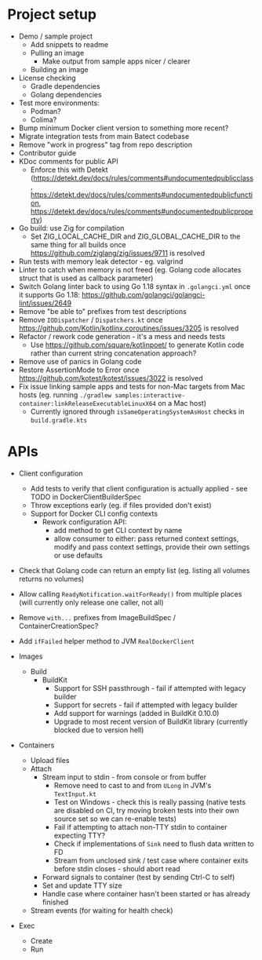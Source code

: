 # Project setup

* Demo / sample project
  * Add snippets to readme
  * Pulling an image
    * Make output from sample apps nicer / clearer
  * Building an image
* License checking
  * Gradle dependencies
  * Golang dependencies
* Test more environments:
  * Podman?
  * Colima?
* Bump minimum Docker client version to something more recent?
* Migrate integration tests from main Batect codebase
* Remove "work in progress" tag from repo description
* Contributor guide
* KDoc comments for public API
  * Enforce this with Detekt (https://detekt.dev/docs/rules/comments#undocumentedpublicclass, https://detekt.dev/docs/rules/comments#undocumentedpublicfunction, https://detekt.dev/docs/rules/comments#undocumentedpublicproperty)
* Go build: use Zig for compilation
  * Set ZIG_LOCAL_CACHE_DIR and ZIG_GLOBAL_CACHE_DIR to the same thing for all builds once https://github.com/ziglang/zig/issues/9711 is resolved
* Run tests with memory leak detector - eg. valgrind
* Linter to catch when memory is not freed (eg. Golang code allocates struct that is used as callback parameter)
* Switch Golang linter back to using Go 1.18 syntax in `.golangci.yml` once it supports Go 1.18: https://github.com/golangci/golangci-lint/issues/2649
* Remove "be able to" prefixes from test descriptions
* Remove `IODispatcher` / `Dispatchers.kt` once https://github.com/Kotlin/kotlinx.coroutines/issues/3205 is resolved
* Refactor / rework code generation - it's a mess and needs tests
  * Use https://github.com/square/kotlinpoet/ to generate Kotlin code rather than current string concatenation approach?
* Remove use of panics in Golang code
* Restore AssertionMode to Error once https://github.com/kotest/kotest/issues/3022 is resolved
* Fix issue linking sample apps and tests for non-Mac targets from Mac hosts (eg. running `./gradlew samples:interactive-container:linkReleaseExecutableLinuxX64` on a Mac host)
  * Currently ignored through `isSameOperatingSystemAsHost` checks in `build.gradle.kts`

# APIs

* Client configuration
  * Add tests to verify that client configuration is actually applied - see TODO in DockerClientBuilderSpec
  * Throw exceptions early (eg. if files provided don't exist)
  * Support for Docker CLI config contexts
    * Rework configuration API:
      * add method to get CLI context by name
      * allow consumer to either: pass returned context settings, modify and pass context settings, provide their own settings or use defaults

* Check that Golang code can return an empty list (eg. listing all volumes returns no volumes)

* Allow calling `ReadyNotification.waitForReady()` from multiple places (will currently only release one caller, not all)

* Remove `with...` prefixes from ImageBuildSpec / ContainerCreationSpec?
* Add `ifFailed` helper method to JVM `RealDockerClient`

* Images
  * Build
    * BuildKit
      * Support for SSH passthrough - fail if attempted with legacy builder
      * Support for secrets - fail if attempted with legacy builder
      * Add support for warnings (added in BuildKit 0.10.0)
      * Upgrade to most recent version of BuildKit library (currently blocked due to version hell)
* Containers
  * Upload files
  * Attach
    * Stream input to stdin - from console or from buffer
      * Remove need to cast to and from `ULong` in JVM's `TextInput.kt`
      * Test on Windows - check this is really passing (native tests are disabled on CI, try moving broken tests into their own source set so we can re-enable tests)
      * Fail if attempting to attach non-TTY stdin to container expecting TTY?
      * Check if implementations of `Sink` need to flush data written to FD
      * Stream from unclosed sink / test case where container exits before stdin closes - should abort read
    * Forward signals to container (test by sending Ctrl-C to self)
    * Set and update TTY size
    * Handle case where container hasn't been started or has already finished
  * Stream events (for waiting for health check)
* Exec
  * Create
  * Run
